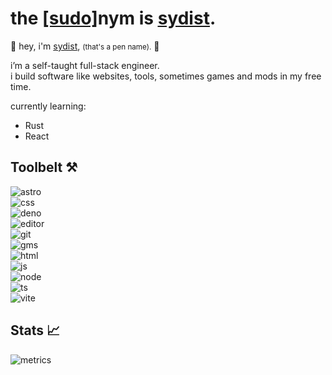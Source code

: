 <!-- Variables -->
[os]: https://img.shields.io/badge/windows-os-444444?style=for-the-badge&logo=windows11&labelColor=222222&logoColor=blue
[editor]: https://img.shields.io/badge/code-editor-444444?style=for-the-badge&logo=visualstudiocode&labelColor=222222&logoColor=blue
[music]: https://img.shields.io/badge/live_11-daw-444444?style=for-the-badge&logo=abletonlive&labelColor=222222
[deno]: https://img.shields.io/badge/deno-runtime-444444?style=for-the-badge&logo=deno&labelColor=222222
[node]: https://img.shields.io/badge/node-runtime-444444?style=for-the-badge&logo=node.js&labelColor=222222
[astro]: https://img.shields.io/badge/astro-framework-444444?style=for-the-badge&logo=astro&labelColor=222222
[ts]: https://img.shields.io/badge/typescript-lang-444444?style=for-the-badge&logo=typescript&labelColor=222222
[js]: https://img.shields.io/badge/javascript-lang-444444?style=for-the-badge&logo=javascript&labelColor=222222
[html]: https://img.shields.io/badge/html5-markup-444444?style=for-the-badge&logo=html5&labelColor=222222
[css]: https://img.shields.io/badge/css3-cascade-444444?style=for-the-badge&logo=css3&labelColor=222222&logoColor=66aaff
[java]: https://img.shields.io/badge/java-lang-444444?style=for-the-badge&labelColor=222222
[gms]: https://img.shields.io/badge/gamemaker-game_engine-444444?style=for-the-badge&labelColor=222222
[vite]: https://img.shields.io/badge/vite-build-444444?style=for-the-badge&labelColor=222222&logo=vite
[git]: https://img.shields.io/badge/git-vc-444444?style=for-the-badge&labelColor=222222&logo=git
[figma]: https://img.shields.io/badge/figma-design-444444?style=for-the-badge&logo=figma&labelColor=222222
[react]: https://img.shields.io/badge/react-lib-444444?style=for-the-badge&logo=react&labelColor=222222
[rust]: https://img.shields.io/badge/rust-lang-444444?style=for-the-badge&logo=rust&labelColor=222222
[metrics]: ./metrics.svg
[portfolio]: https://sydist.github.io/



# the [[sudo]](https://en.wikipedia.org/wiki/Sudo)nym is <ins>[sydist](https://github.com/sydist)</ins>.

👋 hey, i'm <ins>sydist</ins>, <small>(that's a pen name).</small> 👋  

i’m a self-taught full-stack engineer.  
i build software like websites, tools, sometimes games and mods in my free time.

currently learning:
- Rust
- React

## Toolbelt ⚒️
![astro]  
![css]  
![deno]  
![editor]  
![git]  
![gms]  
![html]  
![js]  
![node]  
![ts]  
![vite]  

## Stats 📈
![metrics]
